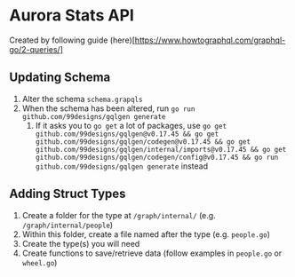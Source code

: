 # Aurora Stats API
Created by following guide (here)[https://www.howtographql.com/graphql-go/2-queries/]

## Updating Schema
1. Alter the schema `schema.grapqls`
2. When the schema has been altered, run `go run github.com/99designs/gqlgen generate`
   1. If it asks you to `go get` a lot of packages, use `go get github.com/99designs/gqlgen@v0.17.45 && go get github.com/99designs/gqlgen/codegen@v0.17.45 && go get github.com/99designs/gqlgen/internal/imports@v0.17.45 && go get github.com/99designs/gqlgen/codegen/config@v0.17.45 && go run github.com/99designs/gqlgen generate` instead

## Adding Struct Types
1. Create a folder for the type at `/graph/internal/` (e.g. `/graph/internal/people`)
2. Within this folder, create a file named after the type (e.g. `people.go`)
3. Create the type(s) you will need
4. Create functions to save/retrieve data (follow examples in `people.go` or `wheel.go`)
